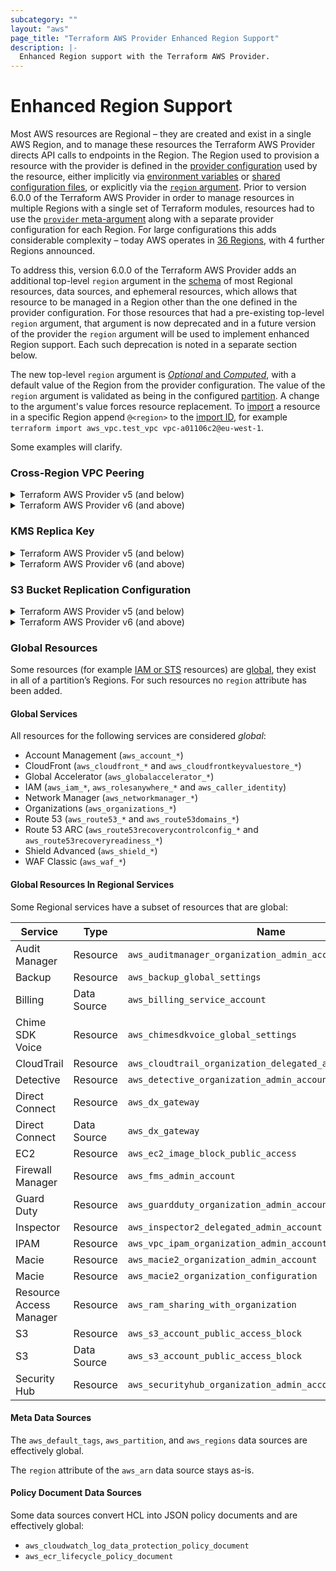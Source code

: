 ```yaml
---
subcategory: ""
layout: "aws"
page_title: "Terraform AWS Provider Enhanced Region Support"
description: |-
  Enhanced Region support with the Terraform AWS Provider.
---
```


# Enhanced Region Support

Most AWS resources are Regional – they are created and exist in a single AWS Region, and to manage these resources the Terraform AWS Provider directs API calls to endpoints in the Region. The Region used to provision a resource with the provider is defined in the [provider configuration](https://developer.hashicorp.com/terraform/language/providers/configuration) used by the resource, either implicitly via [environment variables](https://registry.terraform.io/providers/hashicorp/aws/latest/docs#environment-variables) or [shared configuration files](https://registry.terraform.io/providers/hashicorp/aws/latest/docs#shared-configuration-and-credentials-files), or explicitly via the [`region` argument](https://registry.terraform.io/providers/hashicorp/aws/latest/docs#region).
Prior to version 6.0.0 of the Terraform AWS Provider in order to manage resources in multiple Regions with a single set of Terraform modules, resources had to use the [`provider` meta-argument](https://developer.hashicorp.com/terraform/language/meta-arguments/resource-provider) along with a separate provider configuration for each Region. For large configurations this adds considerable complexity – today AWS operates in [36 Regions](https://aws.amazon.com/about-aws/global-infrastructure/), with 4 further Regions announced.

To address this, version 6.0.0 of the Terraform AWS Provider adds an additional top-level `region` argument in the [schema](https://developer.hashicorp.com/terraform/plugin/framework/handling-data/schemas) of most Regional resources, data sources, and ephemeral resources, which allows that resource to be managed in a Region other than the one defined in the provider configuration. For those resources that had a pre-existing top-level `region` argument, that argument is now deprecated and in a future version of the provider the `region` argument will be used to implement enhanced Region support. Each such deprecation is noted in a separate section below.

The new top-level `region` argument is [_Optional_ and _Computed_](https://developer.hashicorp.com/terraform/plugin/framework/handling-data/attributes/string#configurability), with a default value of the Region from the provider configuration. The value of the `region` argument is validated as being in the configured [partition](https://docs.aws.amazon.com/whitepapers/latest/aws-fault-isolation-boundaries/partitions.html). A change to the argument's value forces resource replacement. To [import](https://developer.hashicorp.com/terraform/cli/import) a resource in a specific Region append `@<region>` to the [import ID](https://developer.hashicorp.com/terraform/language/import#import-id), for example `terraform import aws_vpc.test_vpc vpc-a01106c2@eu-west-1`.

Some examples will clarify.

### Cross-Region VPC Peering

<details>
<summary>Terraform AWS Provider v5 (and below)</summary>
<p>

```terraform
provider "aws" {
  region = "us-east-1"

  # Requester's credentials.
}

provider "aws" {
  alias  = "peer"
  region = "us-west-2"

  # Accepter's credentials.
}

resource "aws_vpc" "main" {
  cidr_block = "10.0.0.0/16"
}

resource "aws_vpc" "peer" {
  provider   = aws.peer
  cidr_block = "10.1.0.0/16"
}

data "aws_caller_identity" "peer" {
  provider = aws.peer
}

# Requester's side of the connection.
resource "aws_vpc_peering_connection" "peer" {
  vpc_id        = aws_vpc.main.id
  peer_vpc_id   = aws_vpc.peer.id
  peer_owner_id = data.aws_caller_identity.peer.account_id
  peer_region   = "us-west-2"
  auto_accept   = false

  tags = {
    Side = "Requester"
  }
}

# Accepter's side of the connection.
resource "aws_vpc_peering_connection_accepter" "peer" {
  provider                  = aws.peer
  vpc_peering_connection_id = aws_vpc_peering_connection.peer.id
  auto_accept               = true

  tags = {
    Side = "Accepter"
  }
}
```

</p>
</details>

<details>
<summary>Terraform AWS Provider v6 (and above)</summary>
<p>

```terraform
provider "aws" {
  region = "us-east-1"

  # Requester's credentials.
}

resource "aws_vpc" "main" {
  cidr_block = "10.0.0.0/16"
}

resource "aws_vpc" "peer" {
  region     = "us-west-2"
  cidr_block = "10.1.0.0/16"
}

# Requester's side of the connection.
resource "aws_vpc_peering_connection" "peer" {
  vpc_id      = aws_vpc.main.id
  peer_vpc_id = aws_vpc.peer.id
  peer_region = "us-west-2"
  auto_accept = false

  tags = {
    Side = "Requester"
  }
}

# Accepter's side of the connection.
resource "aws_vpc_peering_connection_accepter" "peer" {
  region                    = "us-west-2"
  vpc_peering_connection_id = aws_vpc_peering_connection.peer.id
  auto_accept               = true

  tags = {
    Side = "Accepter"
  }
}
```

</p>
</details>

### KMS Replica Key

<details>
<summary>Terraform AWS Provider v5 (and below)</summary>
<p>

```terraform
provider "aws" {
  alias  = "primary"
  region = "us-east-1"
}

provider "aws" {
  region = "us-west-2"
}

resource "aws_kms_key" "primary" {
  provider = aws.primary

  description             = "Multi-Region primary key"
  deletion_window_in_days = 30
  multi_region            = true
}

resource "aws_kms_replica_key" "replica" {
  description             = "Multi-Region replica key"
  deletion_window_in_days = 7
  primary_key_arn         = aws_kms_key.primary.arn
}
```
</p>
</details>

<details>
<summary>Terraform AWS Provider v6 (and above)</summary>
<p>

```terraform
provider "aws" {
  region = "us-west-2"
}

resource "aws_kms_key" "primary" {
  region = "us-east-1"

  description             = "Multi-Region primary key"
  deletion_window_in_days = 30
  multi_region            = true
}

resource "aws_kms_replica_key" "replica" {
  description             = "Multi-Region replica key"
  deletion_window_in_days = 7
  primary_key_arn         = aws_kms_key.primary.arn
}
```
</p>
</details>

### S3 Bucket Replication Configuration

<details>
<summary>Terraform AWS Provider v5 (and below)</summary>
<p>

```terraform
provider "aws" {
  region = "eu-west-1"
}

provider "aws" {
  alias  = "central"
  region = "eu-central-1"
}

data "aws_iam_policy_document" "assume_role" {
  statement {
    effect = "Allow"

    principals {
      type        = "Service"
      identifiers = ["s3.amazonaws.com"]
    }

    actions = ["sts:AssumeRole"]
  }
}

resource "aws_iam_role" "replication" {
  name               = "tf-iam-role-replication-12345"
  assume_role_policy = data.aws_iam_policy_document.assume_role.json
}

data "aws_iam_policy_document" "replication" {
  statement {
    effect = "Allow"

    actions = [
      "s3:GetReplicationConfiguration",
      "s3:ListBucket",
    ]

    resources = [aws_s3_bucket.source.arn]
  }

  statement {
    effect = "Allow"

    actions = [
      "s3:GetObjectVersionForReplication",
      "s3:GetObjectVersionAcl",
      "s3:GetObjectVersionTagging",
    ]

    resources = ["${aws_s3_bucket.source.arn}/*"]
  }

  statement {
    effect = "Allow"

    actions = [
      "s3:ReplicateObject",
      "s3:ReplicateDelete",
      "s3:ReplicateTags",
    ]

    resources = ["${aws_s3_bucket.destination.arn}/*"]
  }
}

resource "aws_iam_policy" "replication" {
  name   = "tf-iam-role-policy-replication-12345"
  policy = data.aws_iam_policy_document.replication.json
}

resource "aws_iam_role_policy_attachment" "replication" {
  role       = aws_iam_role.replication.name
  policy_arn = aws_iam_policy.replication.arn
}

resource "aws_s3_bucket" "destination" {
  bucket = "tf-test-bucket-destination-12345"
}

resource "aws_s3_bucket_versioning" "destination" {
  bucket = aws_s3_bucket.destination.id
  versioning_configuration {
    status = "Enabled"
  }
}

resource "aws_s3_bucket" "source" {
  provider = aws.central
  bucket   = "tf-test-bucket-source-12345"
}

resource "aws_s3_bucket_acl" "source_bucket_acl" {
  provider = aws.central

  bucket = aws_s3_bucket.source.id
  acl    = "private"
}

resource "aws_s3_bucket_versioning" "source" {
  provider = aws.central

  bucket = aws_s3_bucket.source.id
  versioning_configuration {
    status = "Enabled"
  }
}

resource "aws_s3_bucket_replication_configuration" "replication" {
  provider = aws.central
  # Must have bucket versioning enabled first
  depends_on = [aws_s3_bucket_versioning.source]

  role   = aws_iam_role.replication.arn
  bucket = aws_s3_bucket.source.id

  rule {
    id = "examplerule"

    filter {
      prefix = "example"
    }

    status = "Enabled"

    destination {
      bucket        = aws_s3_bucket.destination.arn
      storage_class = "STANDARD"
    }
  }
}
```
</p>
</details>

<details>
<summary>Terraform AWS Provider v6 (and above)</summary>
<p>

```terraform
provider "aws" {
  region = "eu-west-1"
}

data "aws_iam_policy_document" "assume_role" {
  statement {
    effect = "Allow"

    principals {
      type        = "Service"
      identifiers = ["s3.amazonaws.com"]
    }

    actions = ["sts:AssumeRole"]
  }
}

resource "aws_iam_role" "replication" {
  name               = "tf-iam-role-replication-12345"
  assume_role_policy = data.aws_iam_policy_document.assume_role.json
}

data "aws_iam_policy_document" "replication" {
  statement {
    effect = "Allow"

    actions = [
      "s3:GetReplicationConfiguration",
      "s3:ListBucket",
    ]

    resources = [aws_s3_bucket.source.arn]
  }

  statement {
    effect = "Allow"

    actions = [
      "s3:GetObjectVersionForReplication",
      "s3:GetObjectVersionAcl",
      "s3:GetObjectVersionTagging",
    ]

    resources = ["${aws_s3_bucket.source.arn}/*"]
  }

  statement {
    effect = "Allow"

    actions = [
      "s3:ReplicateObject",
      "s3:ReplicateDelete",
      "s3:ReplicateTags",
    ]

    resources = ["${aws_s3_bucket.destination.arn}/*"]
  }
}

resource "aws_iam_policy" "replication" {
  name   = "tf-iam-role-policy-replication-12345"
  policy = data.aws_iam_policy_document.replication.json
}

resource "aws_iam_role_policy_attachment" "replication" {
  role       = aws_iam_role.replication.name
  policy_arn = aws_iam_policy.replication.arn
}

resource "aws_s3_bucket" "destination" {
  bucket = "tf-test-bucket-destination-12345"
}

resource "aws_s3_bucket_versioning" "destination" {
  bucket = aws_s3_bucket.destination.id
  versioning_configuration {
    status = "Enabled"
  }
}

resource "aws_s3_bucket" "source" {
  region = "eu-central-1"

  bucket = "tf-test-bucket-source-12345"
}

resource "aws_s3_bucket_acl" "source_bucket_acl" {
  region = "eu-central-1"

  bucket = aws_s3_bucket.source.id
  acl    = "private"
}

resource "aws_s3_bucket_versioning" "source" {
  region = "eu-central-1"

  bucket = aws_s3_bucket.source.id
  versioning_configuration {
    status = "Enabled"
  }
}

resource "aws_s3_bucket_replication_configuration" "replication" {
  region = "eu-central-1"

  # Must have bucket versioning enabled first
  depends_on = [aws_s3_bucket_versioning.source]

  role   = aws_iam_role.replication.arn
  bucket = aws_s3_bucket.source.id

  rule {
    id = "examplerule"

    filter {
      prefix = "example"
    }

    status = "Enabled"

    destination {
      bucket        = aws_s3_bucket.destination.arn
      storage_class = "STANDARD"
    }
  }
}
```

</p>
</details>

### Global Resources

Some resources (for example [IAM or STS](https://docs.aws.amazon.com/IAM/latest/UserGuide/programming.html#IAMEndpoints) resources) are [global](https://docs.aws.amazon.com/whitepapers/latest/aws-fault-isolation-boundaries/global-services.html), they exist in all of a partition’s Regions. For such resources no `region` attribute has been added.

#### Global Services

All resources for the following services are considered _global_:

* Account Management (`aws_account_*`)
* CloudFront (`aws_cloudfront_*` and `aws_cloudfrontkeyvaluestore_*`)
* Global Accelerator (`aws_globalaccelerator_*`)
* IAM (`aws_iam_*`, `aws_rolesanywhere_*` and `aws_caller_identity`)
* Network Manager (`aws_networkmanager_*`)
* Organizations (`aws_organizations_*`)
* Route 53 (`aws_route53_*` and `aws_route53domains_*`)
* Route 53 ARC (`aws_route53recoverycontrolconfig_*` and `aws_route53recoveryreadiness_*`)
* Shield Advanced (`aws_shield_*`)
* WAF Classic (`aws_waf_*`)

#### Global Resources In Regional Services

Some Regional services have a subset of resources that are global:

| Service | Type | Name |
|---|---|---|
| Audit Manager | Resource | `aws_auditmanager_organization_admin_account_registration` |
| Backup | Resource | `aws_backup_global_settings` |
| Billing | Data Source | `aws_billing_service_account` |
| Chime SDK Voice | Resource | `aws_chimesdkvoice_global_settings` |
| CloudTrail | Resource | `aws_cloudtrail_organization_delegated_admin_account` |
| Detective | Resource | `aws_detective_organization_admin_account` |
| Direct Connect | Resource | `aws_dx_gateway` |
| Direct Connect | Data Source | `aws_dx_gateway` |
| EC2 | Resource | `aws_ec2_image_block_public_access` |
| Firewall Manager | Resource | `aws_fms_admin_account` |
| Guard Duty | Resource | `aws_guardduty_organization_admin_account` |
| Inspector | Resource | `aws_inspector2_delegated_admin_account` |
| IPAM | Resource | `aws_vpc_ipam_organization_admin_account` |
| Macie | Resource | `aws_macie2_organization_admin_account` |
| Macie | Resource | `aws_macie2_organization_configuration` |
| Resource Access Manager | Resource | `aws_ram_sharing_with_organization` |
| S3 | Resource | `aws_s3_account_public_access_block` |
| S3 | Data Source | `aws_s3_account_public_access_block` |
| Security Hub | Resource | `aws_securityhub_organization_admin_account` |

#### Meta Data Sources

The `aws_default_tags`, `aws_partition`, and `aws_regions` data sources are effectively global.

The `region` attribute of the `aws_arn` data source stays as-is.

#### Policy Document Data Sources

Some data sources convert HCL into JSON policy documents and are effectively global:

* `aws_cloudwatch_log_data_protection_policy_document`
* `aws_ecr_lifecycle_policy_document`
